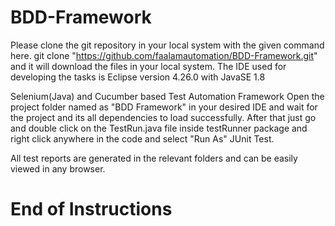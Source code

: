 # BDD-Framework

Please clone the git repository in your local system with the given command here.
git clone "https://github.com/faalamautomation/BDD-Framework.git" and it will download
the files in your local system. The IDE used for developing the tasks is Eclipse version 4.26.0 
with JavaSE 1.8 

Selenium(Java) and Cucumber based Test Automation Framework
Open the project folder named as "BDD Framework" in your desired IDE and wait for the project and its all dependencies to load successfully.
After that just go and double click on the TestRun.java file inside testRunner package and right click anywhere in the code and select "Run As"
JUnit Test.

All test reports are generated in the relevant folders and can be easily viewed in any browser.


# End of Instructions
